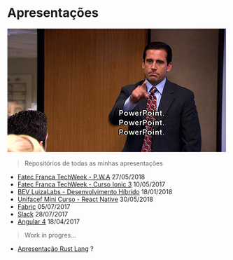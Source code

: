 # Apresentações

![Power Point!](./.github/apresentacao.gif)

> Repositórios de todas as minhas apresentações

- [Fatec Franca TechWeek - P.W.A](https://github.com/juninmd/apresentacao-pwa) 27/05/2018
- [Fatec Franca TechWeek - Curso Ionic 3](https://github.com/juninmd/Curso-Ionic-3) 10/05/2017
- [BEV LuizaLabs - Desenvolvimento Híbrido](https://github.com/juninmd/apresentacao-desenvolvimento-hibrido) 18/01/2018
- [Unifacef Mini Curso - React Native](https://github.com/juninmd/curso-react-native) 30/05/2018
- [Fabric](https://github.com/juninmd/slide-fabric) 05/07/2017
- [Slack](https://github.com/juninmd/Curso-Slack) 28/07/2017
- [Angular 4](https://github.com/juninmd/Curso-Angular-4) 18/04/2017

> Work in progres...

- [Apresentação Rust Lang](https://github.com/juninmd/apresentacao-rust-lang) ?
